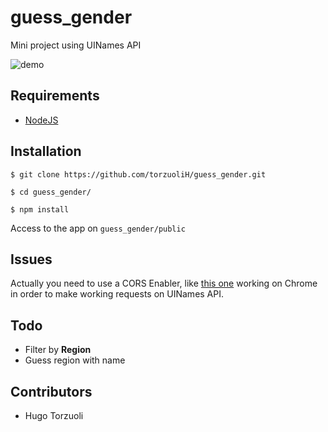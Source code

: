 # guess_gender
Mini project using UINames API

![demo](https://thumbs.gfycat.com/HospitableThirstyBalloonfish-size_restricted.gif)

## Requirements
- [NodeJS](https://nodejs.org/en/)

## Installation

```$ git clone https://github.com/torzuoliH/guess_gender.git```

```$ cd guess_gender/```

```$ npm install```

Access to the app on `guess_gender/public`

## Issues

Actually you need to use a CORS Enabler, like [this one](https://chrome.google.com/webstore/detail/allow-control-allow-origi/nlfbmbojpeacfghkpbjhddihlkkiljbi) working on Chrome in order to make working requests on UINames API.

## Todo

- Filter by **Region**
- Guess region with name

## Contributors

- Hugo Torzuoli
